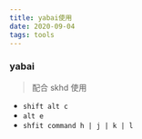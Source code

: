 ```yaml
---
title: yabai使用
date: 2020-09-04
tags: tools
---
```


### yabai

> 配合 skhd 使用

- `shift alt c`
- `alt e`
- `shfit command h | j | k | l`
